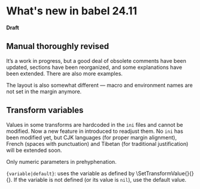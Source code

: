 # What's new in babel 24.11

**Draft**

## Manual thoroughly revised

It’s a work in progress, but a good deal of obsolete comments have been
updated, sections have been reorganized, and some explanations have been
extended. There are also more examples.

The layout is also somewhat different — macro and environment names are not
set in the margin anymore.

## Transform variables

Values in some transforms are hardcoded in the `ini` files and cannot
be modified. Now a new feature in introduced to readjust them. No `ini`
has been modified yet, but CJK languages (for proper margin alignment),
French (spaces with punctuation) and Tibetan (for traditional
justification) will be extended soon.

Only numeric parameters in prehyphenation.

`{variable|default}`: uses the variable as defined by
\SetTransformValue{<locale-name>}{<variable-name>}{<value>}. If the
variable is not defined (or its value is `nil`), use the default value.





